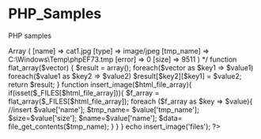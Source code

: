# PHP_Samples
PHP samples

<?php
  
 /*
flat_array makes the $_FILES[ much more user friendly
Array ( [0] => Array ( [name] => cat1.jpg [type] => image/jpeg [tmp_name] => C:\Windows\Temp\phpEF73.tmp [error] => 0 		[size] => 9511 ) 
*/
 function flat_array($vector) { 
    $result = array(); 
    foreach($vector as $key1 => $value1) 
        foreach($value1 as $key2 => $value2) 
            $result[$key2][$key1] = $value2; 
    return $result; 
} 

function insert_image($html_file_array){
	if(isset($_FILES[$html_file_array])){
	
	$f_array = flat_array($_FILES[$html_file_array]);
	foreach ($f_array as $key => $value){
			//insert $value['name'];	
			$tmp_name= $value['tmp_name'];
			$size=$value['size'];
			$name=$value['name'];
			$data= file_get_contents($tmp_name);
		}
}
	
}


echo insert_image('files');



?>
